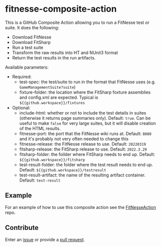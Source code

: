 # fitnesse-composite-action

This is a GitHub Composite Action allowing you to run a FitNesse test or suite.
It does the following:
* Download FitNesse
* Download FitSharp
* Run a test suite
* Transform the raw results into HT and NUnit3 format
* Return the test results in the run artifacts.

Available parameters:
* Required:
  * test-spec: the test/suite to run in the format that FitNesse uses (e.g. `GameManagementSuite?suite`)
  * fixture-folder: the location where the FitSharp foxture assemblies and config.xml are expected. Typical is `${{github.workspace}}/fixtures`
* Optional:
  * include-html: whether or not to include the test details in suites (otherwise it returns page summaries only). Default: `true`. Can be useful to make `false` for very large suites, but it will disable creation of the HTML results.
  * fitnesse-port: the port that the FitNesse wiki runs at. Default: `8080` and it's probably not very often needed to change this
  * fitnesse-release: the FitNesse release to use. Default: `20220319`
  * fitsharp-release: the FitSharp release to use. Default: `2022.3.29`
  * fitsharp-folder: the foilder where FitSharp needs to end up. Default: `${{github.workspace}}/fitsharp`
  * test-result-folder: the folder where the test result needs to end up. Default: `${{github.workspace}}/testresult`
  * test-result-artifact: the name of the resulting artifact container. Default: `test-result`

## Example
For an example of how to use this composite action see the [FitNesseAction](../../../FitNesseAction) repo.

## Contribute
Enter an [issue](../../issues) or provide a [pull request](../../pulls). 
